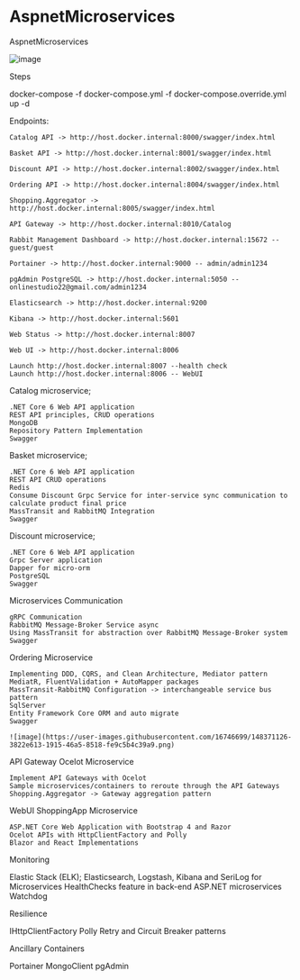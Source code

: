 # AspnetMicroservices
AspnetMicroservices

![image](https://user-images.githubusercontent.com/16746699/148365581-775209a3-1ebc-434c-b95b-d46756aff3d6.png)

Steps

docker-compose -f docker-compose.yml -f docker-compose.override.yml up -d


Endpoints:

    Catalog API -> http://host.docker.internal:8000/swagger/index.html

    Basket API -> http://host.docker.internal:8001/swagger/index.html

    Discount API -> http://host.docker.internal:8002/swagger/index.html

    Ordering API -> http://host.docker.internal:8004/swagger/index.html

    Shopping.Aggregator -> http://host.docker.internal:8005/swagger/index.html

    API Gateway -> http://host.docker.internal:8010/Catalog

    Rabbit Management Dashboard -> http://host.docker.internal:15672 -- guest/guest

    Portainer -> http://host.docker.internal:9000 -- admin/admin1234

    pgAdmin PostgreSQL -> http://host.docker.internal:5050 -- onlinestudio22@gmail.com/admin1234

    Elasticsearch -> http://host.docker.internal:9200

    Kibana -> http://host.docker.internal:5601

    Web Status -> http://host.docker.internal:8007

    Web UI -> http://host.docker.internal:8006

    Launch http://host.docker.internal:8007 --health check
    Launch http://host.docker.internal:8006 -- WebUI




Catalog microservice;

    .NET Core 6 Web API application
    REST API principles, CRUD operations
    MongoDB
    Repository Pattern Implementation
    Swagger

Basket microservice;

    .NET Core 6 Web API application
    REST API CRUD operations
    Redis
    Consume Discount Grpc Service for inter-service sync communication to calculate product final price
    MassTransit and RabbitMQ Integration
    Swagger

Discount microservice;

    .NET Core 6 Web API application
    Grpc Server application
    Dapper for micro-orm
    PostgreSQL
    Swagger

Microservices Communication

    gRPC Communication
    RabbitMQ Message-Broker Service async
    Using MassTransit for abstraction over RabbitMQ Message-Broker system
    Swagger

Ordering Microservice

    Implementing DDD, CQRS, and Clean Architecture, Mediator pattern
    MediatR, FluentValidation + AutoMapper packages
    MassTransit-RabbitMQ Configuration -> interchangeable service bus pattern
    SqlServer
    Entity Framework Core ORM and auto migrate
    Swagger
    
    ![image](https://user-images.githubusercontent.com/16746699/148371126-3822e613-1915-46a5-8518-fe9c5b4c39a9.png)


API Gateway Ocelot Microservice

    Implement API Gateways with Ocelot
    Sample microservices/containers to reroute through the API Gateways
    Shopping.Aggregator -> Gateway aggregation pattern 

WebUI ShoppingApp Microservice

    ASP.NET Core Web Application with Bootstrap 4 and Razor
    Ocelot APIs with HttpClientFactory and Polly
    Blazor and React Implementations

Monitoring

   Elastic Stack (ELK); Elasticsearch, Logstash, Kibana and SeriLog for Microservices
   HealthChecks feature in back-end ASP.NET microservices
   Watchdog

Resilience

   IHttpClientFactory
   Polly
   Retry and Circuit Breaker patterns

Ancillary Containers

   Portainer 
   MongoClient
   pgAdmin


